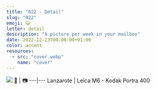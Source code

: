 ```yaml
---
title: "022 - Détail"
slug: "022"
emoji: 😃
letter: detail
description: "A picture per week in your mailbox"
date: 2022-12-23T00:00:00+01:00
color: accent
resources:
  - src: "cover.webp"
    name: "cover"
---
```

![](cover)
📍 | 📷
---|---
Lanzarote | Leica M6 - Kodak Portra 400
